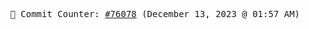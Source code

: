 <p align="center">
    <samp>
        📮 Commit Counter: <a href="https://github.com/Javascript-void0/Javascript-void0/commits/main">#76078</a> (December 13, 2023 @ 01:57 AM)
    </samp>
</p>
